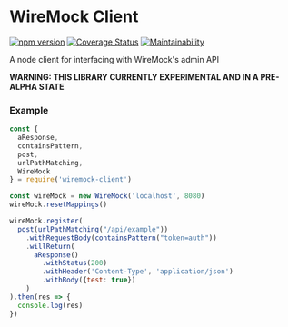 # WireMock Client

[![npm version](https://badge.fury.io/js/wiremock-client.svg)](https://badge.fury.io/js/wiremock-client)
[![Coverage Status](https://coveralls.io/repos/github/alexmbrown/wiremock-client/badge.svg)](https://coveralls.io/github/alexmbrown/wiremock-client)
[![Maintainability](https://api.codeclimate.com/v1/badges/ed209ea9824605912120/maintainability)](https://codeclimate.com/github/alexmbrown/wiremock-client/maintainability)

A node client for interfacing with WireMock's admin API

**WARNING: THIS LIBRARY CURRENTLY EXPERIMENTAL AND IN A PRE-ALPHA STATE**

### Example
```javascript
const {
  aResponse,
  containsPattern,
  post,
  urlPathMatching,
  WireMock
} = require('wiremock-client')

const wireMock = new WireMock('localhost', 8080)
wireMock.resetMappings()

wireMock.register(
  post(urlPathMatching("/api/example"))
    .withRequestBody(containsPattern("token=auth"))
    .willReturn(
      aResponse()
        .withStatus(200)
        .withHeader('Content-Type', 'application/json')
        .withBody({test: true})
    )
).then(res => {
  console.log(res)
})

```
